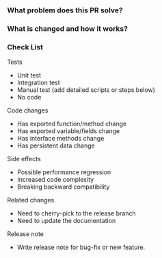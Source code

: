 <!--
Thank you for contributing to Thank you for contributing to Test!
-->

### What problem does this PR solve? <!--add issue link with summary if exists-->


### What is changed and how it works?


### Check List <!--REMOVE the items that are not applicable-->

Tests <!-- At least one of them must be included. -->

 - Unit test
 - Integration test
 - Manual test (add detailed scripts or steps below)
 - No code

Code changes

 - Has exported function/method change
 - Has exported variable/fields change
 - Has interface methods change
 - Has persistent data change

Side effects

 - Possible performance regression
 - Increased code complexity
 - Breaking backward compatibility

Related changes

 - Need to cherry-pick to the release branch
 - Need to update the documentation

Release note

 - Write release note for bug-fix or new feature.
